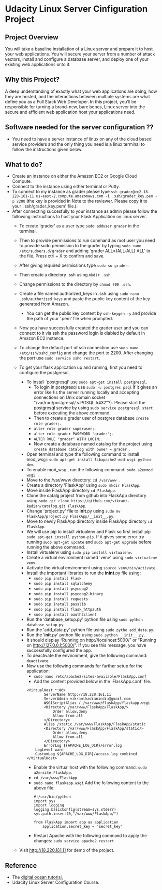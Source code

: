 # Udacity Linux Server Cinfiguration Project

## Project Overview
You will take a baseline installation of a Linux server and prepare it to host your web applications. You will secure your server from a number of attack vectors, install and configure a database server, and deploy one of your existing web applications onto it.

## Why this Project?
A deep understanding of exactly what your web applications are doing, how they are hosted, and the interactions between multiple systems are what define you as a Full Stack Web Developer. In this project, you’ll be responsible for turning a brand-new, bare bones, Linux server into the secure and efficient web application host your applications need.

## Software needed for the server configuration ??
* You need to have a server instance of linux on any of the cloud based service providers and the only thing you need is a linux terminal to follow the instructions given below.

## What to do?
* Create an instance on either the Amazon EC2 or Google Cloud Compute.
* Connect to the instance using either terminal or Putty.
* To connect to my instance as grader please type `ssh grader@ec2-18-220-161-11.us-east-2.compute.amazonaws.com -i .ssh/grader_key.pem -p 2200` (the key is provided in Note to the reviewer. Please copy it to your '.ssh/grader_key.pem' file.).
* After connecting succesfully to your instance as admin please follow the following instructions to host your Flask Application on linux server.
    * To create 'grader' as a user type 
        `sudo adduser grader` in the terminal.
    * Then to provide permissions to run command as root user you need to provide sudo permission to the grader by typing `sudo nano /etc/sudoers.d/grader` and adding 'grader ALL=(ALL:ALL) ALL' to the file. Press ctrl + X to confirm and save.
    * After giving required permissions type `sudo su grader`.
    * Then create a directory .ssh using `mkdir .ssh`.
    * Change permissions to the directory by `chmod 700 .ssh`.
    * Create a file named authorized_keys in .ssh using `sudo nano .ssh/authorized_keys` and paste the public key content of the key generated from Amazon.
        * You can get the public key content by `ssh-keygen -y` and provide the path of your '.pem' file when prompted.
    * Now you have successfully created the grader user and you can connect to it via ssh the password login is diabled by default in Amazon EC2 instance.
    * To change the default port of ssh connection use `sudo nano /etc/ssh/sshd_config` and change the port to 2200. After changing the port use `sudo service sshd restart`.
    * To get your flask application up and running, first you need to configure the postgresql.
        * To install 'postgresql' use `sudo apt-get install postgresql`.
            * To login in postgresql use `sudo -u postgres psql` if it gives an error like (Is the server running locally and accepting connections on Unix domain socket "/var/run/postgresql/.s.PGSQL.5432"?). Please start the postgresql service by using `sudo service postgresql start` before executing the above command.
            * Then to create a grader user of postgres database `create role grader;`.
            * `alter role grader superuser;`.
            * `alter role grader PASSWORD 'grader';`.
            * `ALTER ROLE "grader" WITH LOGIN;`.
            * Now create a database named catalog for the project using `create database catalog with owner = grader;`.
        * Open terminal and type the following command to install mod_wsgi:
            `sudo apt-get install libapache2-mod-wsgi python-dev`.
        * To enable mod_wsgi, run the following command: `sudo a2enmod wsgi `.
        * Move to the /var/www directory: `cd /var/www `.
        * Create a directory 'FlaskApp' using `sudo mkdir FlaskApp`.
        * Move inside FlaskApp directory `cd FlaskApp`.
        * Clone the catalg project from github into FlaskApp directory using
            `sudo git clone https://github.com/vikrant-kadian/catalog.git FlaskApp`.
        * Change 'project.py' file to __init__.py using `sudo mv FlaskApp/project.py FlaskApp/__init__.py`.
        * Move to newly FlaskApp directory inside FlaskApp directory `cd FlaskApp`.
        * We will use pip to install virtualenv and Flask so first install pip `sudo apt-get install python-pip`. If it gives some error try running `sudo apt-get update` and `sudo apt-get upgrade` before running the above command.
        * Install virtualenv using `sudo pip install virtualenv`.
        * Create a virtual environment named 'venv' using `sudo virtualenv venv`.
        * Activate the virtual environment using `source venv/bin/activate`.
        * Install the important libraries to run the __inint__.py file using:
            * `sudo pip install Flask`
            * `sudo pip install sqlalchemy`
            * `sudo pip install psycopg2`
            * `sudo pip install psycopg2-binary`
            * `sudo pip install requests`
            * `sudo pip install passlib`
            * `sudo pip install flask_httpauth`
            * `sudo pip install oauth2client`
        * Run the 'database_setup.py' python file using `sudo python database_setup.py`.
        * Run the 'add_data.py' python file using `sudo pytho add_data.py`.
        * Run the '__init__.py' python file using `sudo python __init__.py`.
        * It should display “Running on http://localhost:5000/” or "Running on http://127.0.0.1:5000/". If you see this message, you have successfully configured the app.
        * To deactivate the environment, give the following command: `deactivate`.
        * Now use the following commands for further setup for the application:
            * `sudo nano /etc/apache2/sites-available/FlaskApp.conf`
            * Add the content provided below in the 'FlaskApp.conf' file.
            ```
            <VirtualHost *:80>
		            ServerName http://18.220.161.11
		            ServerAdmin vikrantkadianindia@gmail.com
		            WSGIScriptAlias / /var/www/FlaskApp/flaskapp.wsgi
		            <Directory /var/www/FlaskApp/FlaskApp/>
			            Order allow,deny
			            Allow from all
		            </Directory>
		            Alias /static /var/www/FlaskApp/FlaskApp/static
		            <Directory /var/www/FlaskApp/FlaskApp/static/>
			            Order allow,deny
			            Allow from all
		            </Directory>
		            ErrorLog ${APACHE_LOG_DIR}/error.log
		        LogLevel warn
		        CustomLog ${APACHE_LOG_DIR}/access.log combined
            </VirtualHost>
            ``` 
            * Enable the virtual host with the following command:
                `sudo a2ensite FlaskApp`.
            * `cd /var/www/FlaskApp`
            * `sudo nano flaskapp.wsgi`
                Add the following content to the above file:
                ```
                #!/usr/bin/python
                import sys
                import logging
                logging.basicConfig(stream=sys.stderr)
                sys.path.insert(0,"/var/www/FlaskApp/")

                from FlaskApp import app as application
                    application.secret_key = 'secret_key'
                ```
            * Restart Apache with the following command to apply the changes:
             `sudo service apache2 restart`

    * Visit http://18.220.161.11 for demo of the project.

## Reference 
    
* The [digital ocean tutorial.](https://www.digitalocean.com/community/tutorials/how-to-deploy-a-flask-application-on-an-ubuntu-vps)  
* Udacity Linux Server Configuration Course.
